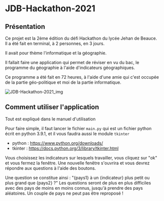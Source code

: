 # JDB-Hackathon-2021

## Présentation

Ce projet est la 2ème édition du défi Hackathon du lycée Jehan de Beauce. Il a été fait en terminal, à 2 personnes, en 3 jours.

Il avait pour thème l'informatique et la géographie.

Il fallait faire une application qui permet de réviser en vu du bac, le programme du géographie à l'aide d'indicateurs géographiques.

Ce programme a été fait en 72 heures, à l'aide d'une amie qui c'est occupée de la partie géo-politique et moi de la partie informatique.

![JDB-Hackathon-2021_img](https://user-images.githubusercontent.com/59777055/163548615-abe77f8c-f1ea-4e12-99d1-3bce00d4501a.PNG)

## Comment utiliser l'application

Tout est expliqué dans le manuel d'utilisation

Pour faire simple, il faut lancer le fichier `main.py` qui est un fichier python écrit en python 3.9.1, et il vous faudra aussi le module `tkinter`

- python : https://www.python.org/downloads/
- tkinter : https://docs.python.org/3/library/tkinter.html

Vous choisissez les indicateurs sur lesquels travailler, vous cliquez sur "ok" et vous fermez la fenêtre.
Une nouvelle fenêtre s'ouvrira et vous devrez répondre aux questions à l'aide des boutons.

Une question se constitue ainsi : "{pays1} à un {indicateur} plus petit ou plus grand que {pays2} ?"
Les questions seront de plus en plus difficiles avec des pays de moins en moins connus, jusqu'à prendre des pays aléatoires.
Un couple de pays ne peut pas être reproposé !
